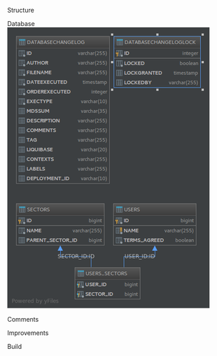 Structure

Database
![DatabaseDiagram](diagram.png?raw=true "Database Diagram")

Comments

Improvements

Build


